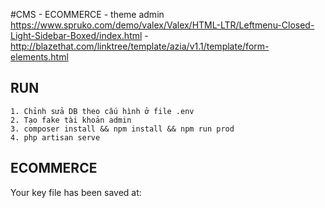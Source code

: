 #CMS - ECOMMERCE
    - theme admin https://www.spruko.com/demo/valex/Valex/HTML-LTR/Leftmenu-Closed-Light-Sidebar-Boxed/index.html
    - http://blazethat.com/linktree/template/azia/v1.1/template/form-elements.html
## RUN 
    1. Chỉnh sửa DB theo cấu hình ở file .env
    2. Tạo fake tài khoản admin
    3. composer install && npm install && npm run prod
    4. php artisan serve 
## ECOMMERCE       
   Your key file has been saved at:
   
